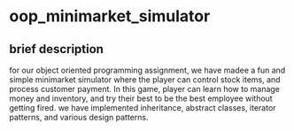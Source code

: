 # oop_minimarket_simulator

## brief description

for our object oriented programming assignment, we have madee a fun and simple minimarket simulator where the player can control stock items, and process customer payment. In this game, player can learn how to manage money and inventory, and try their best to be the best employee without getting fired. we have implemented inheritance, abstract classes, iterator patterns, and various design patterns.
